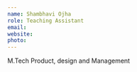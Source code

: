 ```yaml
---
name: Shambhavi Ojha
role: Teaching Assistant
email:
website:
photo:
---
```


M.Tech Product, design and Management 

